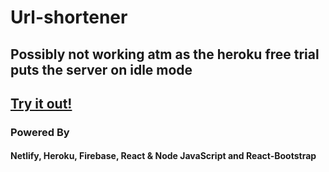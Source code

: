 # Url-shortener

## Possibly not working atm as the heroku free trial puts the server on idle mode

## [Try it out!](https://sleepy-bardeen-e624dd.netlify.app/)

### Powered By

#### Netlify, Heroku, Firebase, React & Node JavaScript and React-Bootstrap
